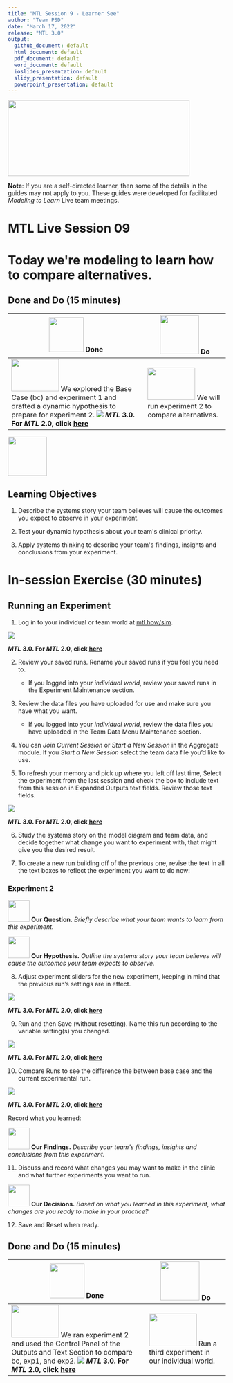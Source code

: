```yaml
---
title: "MTL Session 9 - Learner See"
author: "Team PSD"
date: "March 17, 2022"
release: "MTL 3.0"
output: 
  github_document: default
  html_document: default
  pdf_document: default
  word_document: default
  ioslides_presentation: default
  slidy_presentation: default
  powerpoint_presentation: default
---
```

[<img src = "https://github.com/lzim/teampsd/blob/master/resources/title_slides/mtl_s09_compare_alternatives_title.png"
     height = "175" width = "420">](#DontLink)  
     
**Note**: If you are a self-directed learner, then some of the details in the guides may not apply to you. These guides were developed for facilitated *Modeling to Learn* Live team meetings.

# MTL Live Session 09

# Today we're modeling to learn how to compare alternatives.

## Done and Do (15 minutes)
<!-- Do/Done Tables -->
| [<img src = "https://github.com/lzim/teampsd/blob/master/resources/icons/done.png" height = "80" width = "80">](#.) **Done** | [<img src = "https://github.com/lzim/teampsd/blob/master/resources/icons/do.png" height = "90" width = "90">](#.) **Do** |
| --- | --- | 
| [<img src = "https://raw.githubusercontent.com/lzim/teampsd/master/resources/logos/mtl_how_sim.png" height = "75" width = "110">](http://mtl.how/sim) We explored the Base Case (bc) and experiment 1 and drafted a dynamic hypothesis to prepare for experiment 2. [![](https://raw.githubusercontent.com/lzim/teampsd/master/resources/gifs/mtl_3.0/sim_ui_text_fields.gif)](#.) **_MTL_ 3.0. For _MTL_ 2.0, click [here](https://github.com/lzim/mtl/blob/master/release_2.0/mtl_session09_see.md)** | [<img src = "https://raw.githubusercontent.com/lzim/teampsd/master/resources/logos/mtl_how_sim.png" height = "75" width = "110">](http://mtl.how/sim) We will run experiment 2 to compare alternatives. 


<!-- Learning Objectives Icon --> 
[<img src = "https://github.com/lzim/teampsd/blob/master/resources/icons/learning_objectives.png" height = "90" width = "90" style ="display: inline-block"/>](#.) 

## Learning Objectives

1. Describe the systems story your team believes will cause the outcomes you expect to observe in your experiment.

2. Test your dynamic hypothesis about your team's clinical priority.

3. Apply systems thinking to describe your team's findings, insights and conclusions from your experiment. 


# In-session Exercise (30 minutes)

## Running an Experiment

1.	Log in to your individual or team world at [mtl.how/sim](http://mtl.how/sim).

[![](https://raw.githubusercontent.com/lzim/teampsd/master/resources/gifs/mtl_2.0/sim_ui_1.gif)](#.)

**_MTL_ 3.0. For _MTL_ 2.0, click [here](https://github.com/lzim/mtl/blob/master/release_1.7/mtl_session09_see.md)** 

2.	Review your saved runs. Rename your saved runs if you feel you need to.

    + If you logged into your *individual world*, review your saved runs in the Experiment Maintenance section. 
    
3.	Review the data files you have uploaded for use and make sure you have what you want.

    + If you logged into your *individual world*, review the data files you have uploaded in the Team Data Menu Maintenance section.
    
4.	You can *Join Current Session* or *Start a New Session* in the Aggregate module. If you *Start a New Session* select the team data file you’d like to use.


5.	To refresh your memory and pick up where you left off last time, Select the experiment from the last session and check the box to include text from this session in Expanded Outputs text fields. Review those text fields.

[![](https://raw.githubusercontent.com/lzim/teampsd/master/resources/gifs/mtl_2.0/sim_ui_compare_alt.gif)](#.)

**_MTL_ 3.0. For _MTL_ 2.0, click [here](https://github.com/lzim/mtl/blob/master/release_1.7/mtl_session09_see.md)** 

6.	Study the systems story on the model diagram and team data, and decide together what change you want to experiment with, that might give you the desired result.


7.	To create a new run building off of the previous one, revise the text in all the text boxes to reflect the experiment you want to do now: 

### Experiment 2
[<img src = "https://raw.githubusercontent.com/lzim/teampsd/master/resources/icons/mtl_question.png" height = "50" width = "50" style = "display: inline-block"/>](#.) **Our Question.** *Briefly describe what your team wants to learn from this experiment.* 

[<img src = "https://raw.githubusercontent.com/lzim/teampsd/master/resources/icons/mtl_hypothesis.png" height = "50" width = "50" style = "display: inline-block"/>](#.) **Our Hypothesis.** *Outline the systems story your team believes will cause the outcomes your team expects to observe.*

8.	Adjust experiment sliders for the new experiment, keeping in mind that the previous run’s settings are in effect.

[![](https://raw.githubusercontent.com/lzim/teampsd/master/resources/gifs/mtl_2.0/sim_ui_adjust_sliders.gif)](#.)

**_MTL_ 3.0. For _MTL_ 2.0, click [here](https://github.com/lzim/mtl/blob/master/release_1.7/mtl_session09_see.md)** 


9.	Run and then Save (without resetting). Name this run according to the variable setting(s) you changed.

[![](https://raw.githubusercontent.com/lzim/teampsd/master/resources/gifs/mtl_2.0/sim_ui_save_exp.gif)](#.)

**_MTL_ 3.0. For _MTL_ 2.0, click [here](https://github.com/lzim/mtl/blob/master/release_1.7/mtl_session09_see.md)** 


10.	Compare Runs to see the difference the between base case and the current experimental run.

[![](https://raw.githubusercontent.com/lzim/teampsd/master/resources/gifs/mtl_2.0/sim_ui_results_dash.gif)](#.)

**_MTL_ 3.0. For _MTL_ 2.0, click [here](https://github.com/lzim/mtl/blob/master/release_1.7/mtl_session09_see.md)** 


Record what you learned:

[<img src = "https://raw.githubusercontent.com/lzim/teampsd/master/resources/icons/mtl_findings.png" height = "50" width = "50" style = "display: inline-block"/>](#.) **Our Findings.** *Describe your team's findings, insights and conclusions from this experiment.*  

11.	Discuss and record what changes you may want to make in the clinic and what further experiments you want to run. 

[<img src = "https://raw.githubusercontent.com/lzim/teampsd/master/resources/icons/mtl_decisions.png" height = "50" width = "50" style = "display: inline-block"/>](#.) **Our Decisions.** *Based on what you learned in this experiment, what changes are you ready to make in your practice?*  

12. Save and Reset when ready.
 
## Done and Do (15 minutes)
<!-- Do/Done Tables -->
| [<img src = "https://github.com/lzim/teampsd/blob/master/resources/icons/done.png" height = "80" width = "80">](#.) **Done** | [<img src = "https://github.com/lzim/teampsd/blob/master/resources/icons/do.png" height = "90" width = "90">](#.) **Do** |
| --- | --- | 
| [<img src = "https://raw.githubusercontent.com/lzim/teampsd/master/resources/logos/mtl_how_sim.png" height = "75" width = "110">](http://mtl.how/sim) We ran experiment 2 and used the Control Panel of the Outputs and Text Section to compare bc, exp1, and exp2. [![](https://raw.githubusercontent.com/lzim/teampsd/master/resources/gifs/mtl_2.0/sim_ui_results_dash.gif)](#.) **_MTL_ 3.0. For _MTL_ 2.0, click [here](https://github.com/lzim/mtl/blob/master/release_2.0/mtl_session09_see.md)** | [<img src = "https://raw.githubusercontent.com/lzim/teampsd/master/resources/logos/mtl_how_sim.png" height = "75" width = "110">](http://mtl.how/sim) Run a third experiment in our individual world. |

